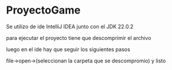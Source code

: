 # ProyectoGame

Se utilizo de ide IntelliJ IDEA
junto con el JDK 22.0.2

para ejecutar el proyecto tiene que descomprimir el archivo

luego en el ide hay que seguir los siguientes pasos

file->open->(seleccionan la carpeta que se descompromio) y listo



